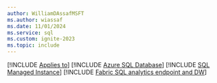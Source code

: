 ```yaml
---
author: WilliamDAssafMSFT
ms.author: wiassaf
ms.date: 11/01/2024
ms.service: sql
ms.custom: ignite-2023
ms.topic: include
---
```

[!INCLUDE [Applies to](../../includes/applies-md.md)] [!INCLUDE [Azure SQL Database](../../includes/applies-to-version/_asdb.md)] [!INCLUDE [SQL Managed Instance](../../includes/applies-to-version/_asmi.md)] [!INCLUDE [Fabric SQL analytics endpoint and DW](_fabric-se-and-dw.md)]
